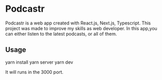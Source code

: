 # Podcastr

Podcastr is a web app created with React.js, Next.js, Typescript. This project was made to improve my skills as
web developer. In this app,you can either listen to the latest podcasts, or all of them.

## Usage

yarn install
yarn server
yarn dev

It will runs in the 3000 port.
